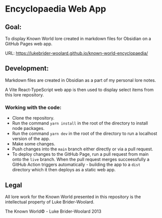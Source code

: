 # Encyclopaedia Web App

## Goal:

To display Known World lore created in markdown files for Obsidian on a GitHub Pages web app.

URL: https://lukebrider-woolard.github.io/known-world-encyclopaedia/

## Development:

Markdown files are created in Obsidian as a part of my personal lore notes.

A Vite React-TypeScript web app is then used to display select items from this lore repository.

### Working with the code:

- Clone the repository.
- Run the command `yarn install` in the root of the directory to install node packages.
- Run the command `yarn dev` in the root of the directory to run a localhost version of the app.
- Make some changes.
- Push changes into the `main` branch either directly or via a pull request.
- To deploy changes to the GitHub Page, run a pull request from main onto the `live` branch. When the pull request merges succeessfully a GitHub Action triggers automatically - building the app to a `dist` directory which it then deploys as a static web app.

## Legal

All lore work for the Known World presented in this repository is the intellectual property of Luke Brider-Woolard.

The Known World© - Luke Brider-Woolard 2013
